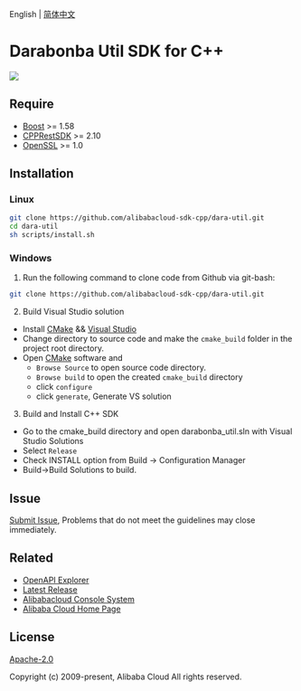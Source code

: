 English | [简体中文](/README-CN.md)


# Darabonba Util SDK for C++

![](https://aliyunsdk-pages.alicdn.com/icons/AlibabaCloud.svg)

## Require

- [Boost](https://www.boost.org/users/download/) >= 1.58
- [CPPRestSDK](https://github.com/microsoft/cpprestsdk/releases) >= 2.10
- [OpenSSL](https://www.openssl.org/source/) >= 1.0

## Installation

### Linux

```bash
git clone https://github.com/alibabacloud-sdk-cpp/dara-util.git
cd dara-util
sh scripts/install.sh
```

### Windows

1. Run the following command to clone code from Github via git-bash:

  ```bash
  git clone https://github.com/alibabacloud-sdk-cpp/dara-util.git
  ```
2. Build Visual Studio solution
  * Install [CMake](https://cmake.org/download/) && [Visual Studio](https://visualstudio.microsoft.com/zh-hans/)
  * Change directory to source code and make the `cmake_build` folder in the project root directory.
  * Open [CMake](https://cmake.org/download/) software and
    * `Browse Source` to open source code directory.
    * `Browse build`  to open the created `cmake_build` directory
    * click `configure`
    * click `generate`, Generate VS solution

3. Build and Install C++ SDK
  * Go to the cmake_build directory and open darabonba_util.sln with Visual Studio Solutions
  * Select  `Release`
  * Check INSTALL option from Build -> Configuration Manager
  * Build->Build Solutions to build.


## Issue

[Submit Issue](https://github.com/alibabacloud-sdk-cpp/dara-util/issues/new/choose), Problems that do not meet the guidelines may close immediately.


## Related

* [OpenAPI Explorer][open-api]
* [Latest Release][latest-release]
* [Alibabacloud Console System][console]
* [Alibaba Cloud Home Page][aliyun]

## License

[Apache-2.0](/LICENSE.md)

Copyright (c) 2009-present, Alibaba Cloud All rights reserved.

[open-api]: https://api.aliyun.com
[latest-release]: https://github.com/alibabacloud-sdk-cpp/dara-util/releases
[console]: https://home.console.aliyun.com
[aliyun]: https://www.aliyun.com
